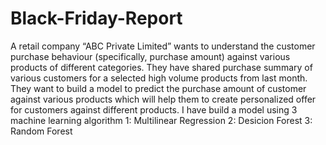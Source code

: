 # Black-Friday-Report
A retail company “ABC Private Limited” wants to understand the customer purchase behaviour (specifically, purchase amount) against various products of different categories. They have shared purchase summary of various customers for a selected high volume products from last month.
They want to build a model to predict the purchase amount of customer against various products which will help them to create personalized offer for customers against different products.
I have build a model using 3 machine learning algorithm
1: Multilinear Regression
2: Desicion Forest
3: Random Forest
